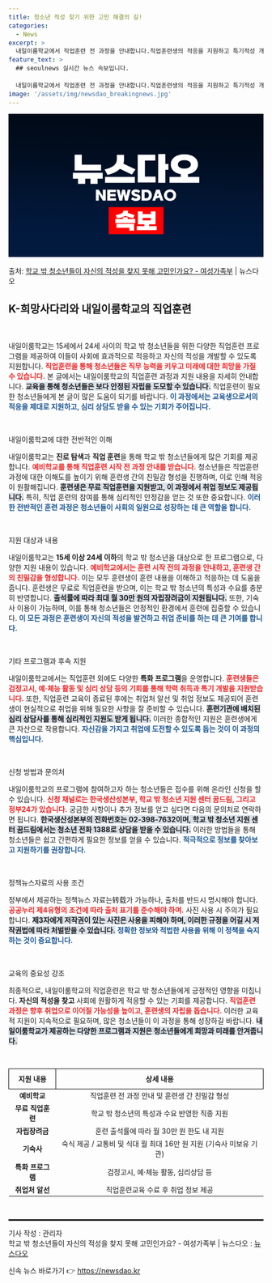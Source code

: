 ```yaml
---
title: 청소년 적성 찾기 위한 고민 해결의 길!
categories:
  - News
excerpt: >
  내일이룸학교에서 직업훈련 전 과정을 안내합니다.직업훈련생의 적응을 지원하고 특기적성 개발과 취업 정보를 제공…
feature_text: >
  ## seoulnews 실시간 뉴스 속보입니다.

  내일이룸학교에서 직업훈련 전 과정을 안내합니다.직업훈련생의 적응을 지원하고 특기적성 개발과 취업 정보를 제공…
image: '/assets/img/newsdao_breakingnews.jpg'
---
```


![뉴스다오 속보](/assets/img/newsdao_breakingnews.jpg)

<p>출처: <a href="https://newsdao.kr/2298" rel="dofollow">학교 밖 청소년들이  자신의 적성을 찾지 못해 고민인가요? - 여성가족부</a> | 뉴스다오</p>

<h2 data-ke-size="size26">K-희망사다리와 내일이룸학교의 직업훈련</h2>

<p data-ke-size="size16">&nbsp;</p>

내일이룸학교는 15세에서 24세 사이의 학교 밖 청소년들을 위한 다양한 직업훈련 프로그램을 제공하여 이들이 사회에 효과적으로 적응하고 자신의 적성을 개발할 수 있도록 지원합니다. <b><span style="color: #ee2323;">직업훈련을 통해 청소년들은 직무 능력을 키우고 미래에 대한 희망을 가질 수 있습니다.</span></b> 본 글에서는 내일이룸학교의 직업훈련 과정과 지원 내용을 자세히 안내합니다. <b><span style="background-color: #21538527;">교육을 통해 청소년들은 보다 안정된 자립을 도모할 수 있습니다.</span></b> 직업훈련이 필요한 청소년들에게 본 글이 많은 도움이 되기를 바랍니다. <b><span style="color: #1a5490;">이 과정에서는 교육생으로서의 적응을 제대로 지원하고, 심리 상담도 받을 수 있는 기회가 주어집니다.</span></b>

<p data-ke-size="size16">&nbsp;</p>

내일이룸학교에 대한 전반적인 이해

내일이룸학교는 <b>진로 탐색</b>과 <b>직업 훈련</b>을 통해 학교 밖 청소년들에게 많은 기회를 제공합니다. <b><span style="color: #ee2323;">예비학교를 통해 직업훈련 시작 전 과정 안내를 받습니다.</span></b> 청소년들은 직업훈련 과정에 대한 이해도를 높이기 위해 훈련생 간의 친밀감 형성을 진행하며, 이로 인해 적응이 원활해집니다. <b><span style="background-color: #21538527;">훈련생은 무료 직업훈련을 지원받고, 이 과정에서 취업 정보도 제공됩니다.</span></b> 특히, 직업 훈련의 참여를 통해 심리적인 안정감을 얻는 것 또한 중요합니다. <b><span style="color: #1a5490;">이러한 전반적인 훈련 과정은 청소년들이 사회의 일원으로 성장하는 데 큰 역할을 합니다.</span></b>

<p data-ke-size="size16">&nbsp;</p>

지원 대상과 내용

내일이룸학교는 <b>15세 이상 24세 이하</b>의 학교 밖 청소년을 대상으로 한 프로그램으로, 다양한 지원 내용이 있습니다. <b><span style="color: #ee2323;">예비학교에서는 훈련 시작 전의 과정을 안내하고, 훈련생 간의 친밀감을 형성합니다.</span></b> 이는 모두 훈련생이 훈련 내용을 이해하고 적응하는 데 도움을 줍니다. 훈련생은 무료로 직업훈련을 받으며, 이는 학교 밖 청소년의 특성과 수요를 충분히 반영합니다. <b><span style="background-color: #21538527;">출석률에 따라 최대 월 30만 원의 자립장려금이 지원됩니다.</span></b> 또한, 기숙사 이용이 가능하며, 이를 통해 청소년들은 안정적인 환경에서 훈련에 집중할 수 있습니다. <b><span style="color: #1a5490;">이 모든 과정은 훈련생이 자신의 적성을 발견하고 취업 준비를 하는 데 큰 기여를 합니다.</span></b>

<p data-ke-size="size16">&nbsp;</p>

기타 프로그램과 후속 지원

내일이룸학교에서는 직업훈련 외에도 다양한 <b>특화 프로그램</b>을 운영합니다. <b><span style="color: #ee2323;">훈련생들은 검정고시, 예·체능 활동 및 심리 상담 등의 기회를 통해 학력 취득과 특기 개발을 지원받습니다.</span></b> 또한, 직업훈련 교육이 종료된 후에는 취업처 알선 및 취업 정보도 제공되어 훈련생이 현실적으로 취업을 위해 필요한 사항을 잘 준비할 수 있습니다. <b><span style="background-color: #21538527;">훈련기관에 배치된 심리 상담사를 통해 심리적인 지원도 받게 됩니다.</span></b> 이러한 종합적인 지원은 훈련생에게 큰 자산으로 작용합니다. <b><span style="color: #1a5490;">자신감을 가지고 취업에 도전할 수 있도록 돕는 것이 이 과정의 핵심입니다.</span></b>

<p data-ke-size="size16">&nbsp;</p>

신청 방법과 문의처

내일이룸학교의 프로그램에 참여하고자 하는 청소년들은 접수를 위해 온라인 신청을 할 수 있습니다. <b><span style="color: #ee2323;">신청 채널로는 한국생산성본부, 학교 밖 청소년 지원 센터 꿈드림, 그리고 정부24가 있습니다.</span></b> 궁금한 사항이나 추가 정보를 얻고 싶다면 다음의 문의처로 연락하면 됩니다. <b><span style="background-color: #21538527;">한국생산성본부의 전화번호는 02-398-7632이며, 학교 밖 청소년 지원 센터 꿈드림에서는 청소년 전화 1388로 상담을 받을 수 있습니다.</span></b> 이러한 방법들을 통해 청소년들은 쉽고 간편하게 필요한 정보를 얻을 수 있습니다. <b><span style="color: #1a5490;">적극적으로 정보를 찾아보고 지원하기를 권장합니다.</span></b>

<p data-ke-size="size16">&nbsp;</p>

정책뉴스자료의 사용 조건

정부에서 제공하는 정책뉴스 자료는转载가 가능하나, 출처를 반드시 명시해야 합니다. <b><span style="color: #ee2323;">공공누리 제4유형의 조건에 따라 출처 표기를 준수해야 하며.</span></b> 사진 사용 시 주의가 필요합니다. <b><span style="background-color: #21538527;">제3자에게 저작권이 있는 사진은 사용을 피해야 하며, 이러한 규정을 어길 시 저작권법에 따라 처벌받을 수 있습니다.</span></b> <b><span style="color: #1a5490;">정확한 정보와 적법한 사용을 위해 이 정책을 숙지하는 것이 중요합니다.</span></b>

<p data-ke-size="size16">&nbsp;</p>

교육의 중요성 강조

최종적으로, 내일이룸학교의 직업훈련은 학교 밖 청소년들에게 긍정적인 영향을 미칩니다. <b>자신의 적성을 찾고</b> 사회에 원활하게 적응할 수 있는 기회를 제공합니다. <b><span style="color: #ee2323;">직업훈련 과정은 향후 취업으로 이어질 가능성을 높이고, 훈련생의 자립을 돕습니다.</span></b> 이러한 교육적 지원이 지속적으로 필요하며, 많은 청소년들이 이 과정을 통해 성장하길 바랍니다. <b><span style="background-color: #21538527;">내일이룸학교가 제공하는 다양한 프로그램과 지원은 청소년들에게 희망과 미래를 안겨줍니다.</span></b>

<p data-ke-size="size16">&nbsp;</p>

<table style="width: 100%; border-collapse: collapse;">
    <thead>
        <tr>
            <th style="border: 1px solid #000; text-align: center; height: 32px;">지원 내용</th>
            <th style="border: 1px solid #000; text-align: center; height: 32px;">상세 내용</th>
        </tr>
    </thead>
    <tbody>
        <tr>
            <td style="text-align: center; height: 17px;"><b>예비학교</b></td>
            <td style="text-align: center; height: 17px;">직업훈련 전 과정 안내 및 훈련생 간 친밀감 형성</td>
        </tr>
        <tr>
            <td style="text-align: center; height: 17px;"><b>무료 직업훈련</b></td>
            <td style="text-align: center; height: 17px;">학교 밖 청소년의 특성과 수요 반영한 직종 지원</td>
        </tr>
        <tr>
            <td style="text-align: center; height: 17px;"><b>자립장려금</b></td>
            <td style="text-align: center; height: 17px;">훈련 출석률에 따라 월 30만 원 한도 내 지원</td>
        </tr>
        <tr>
            <td style="text-align: center; height: 17px;"><b>기숙사</b></td>
            <td style="text-align: center; height: 17px;">숙식 제공 / 교통비 및 식대 월 최대 16만 원 지원 (기숙사 미보유 기관)</td>
        </tr>
        <tr>
            <td style="text-align: center; height: 17px;"><b>특화 프로그램</b></td>
            <td style="text-align: center; height: 17px;">검정고시, 예·체능 활동, 심리상담 등</td>
        </tr>
        <tr>
            <td style="text-align: center; height: 17px;"><b>취업처 알선</b></td>
            <td style="text-align: center; height: 17px;">직업훈련교육 수료 후 취업 정보 제공</td>
        </tr>
    </tbody>
</table>

<p data-ke-size="size16">&nbsp;</p>

<hr style="border: 1px solid #000;"/>

<p data-ke-size="size16">기사 작성 : 관리자<br>학교 밖 청소년들이 자신의 적성을 찾지 못해 고민인가요? - 여성가족부 | 뉴스다오  : <a href="https://newsdao.kr/2298">뉴스다오</a></p> 

신속 뉴스 바로가기 👉 <a href="https://newsdao.kr" rel="dofollow">https://newsdao.kr</a>


